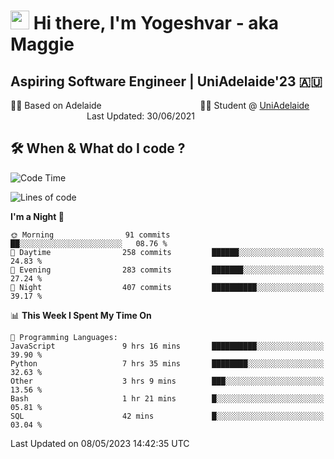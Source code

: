 <h1><img src="https://emojis.slackmojis.com/emojis/images/1531849430/4246/blob-sunglasses.gif?1531849430" width="30"/> Hi there, I'm Yogeshvar - aka Maggie</h1>

## Aspiring Software Engineer | UniAdelaide'23 🇦🇺  
🏂🏻  Based on Adelaide &nbsp;&nbsp;&nbsp;&nbsp;&nbsp;&nbsp;&nbsp;&nbsp;&nbsp;&nbsp;&nbsp;&nbsp;&nbsp;&nbsp;&nbsp;&nbsp;&nbsp;&nbsp;&nbsp;&nbsp;&nbsp;&nbsp;&nbsp;&nbsp;&nbsp;&nbsp;&nbsp;&nbsp;&nbsp;&nbsp;&nbsp;&nbsp;&nbsp;&nbsp;&nbsp;&nbsp;&nbsp;&nbsp;&nbsp;👨‍💻 Student @ [UniAdelaide](https://www.adelaide.edu.au)   &nbsp;&nbsp;&nbsp;&nbsp;&nbsp;&nbsp;&nbsp;&nbsp;&nbsp;&nbsp;&nbsp;&nbsp;&nbsp;&nbsp;&nbsp;&nbsp;&nbsp;&nbsp;&nbsp;&nbsp;&nbsp;&nbsp;&nbsp;&nbsp;&nbsp;&nbsp;&nbsp;&nbsp;&nbsp;&nbsp;&nbsp;Last Updated: 30/06/2021

## 🛠 When & What do I code ?  

<!--START_SECTION:waka-->
![Code Time](http://img.shields.io/badge/Code%20Time-2%2C145%20hrs%2025%20mins-blue)

![Lines of code](https://img.shields.io/badge/From%20Hello%20World%20I%27ve%20Written-3.6%20million%20lines%20of%20code-blue)

**I'm a Night 🦉** 

```text
🌞 Morning                91 commits          ██░░░░░░░░░░░░░░░░░░░░░░░   08.76 % 
🌆 Daytime                258 commits         ██████░░░░░░░░░░░░░░░░░░░   24.83 % 
🌃 Evening                283 commits         ███████░░░░░░░░░░░░░░░░░░   27.24 % 
🌙 Night                  407 commits         ██████████░░░░░░░░░░░░░░░   39.17 % 
```


📊 **This Week I Spent My Time On** 

```text
💬 Programming Languages: 
JavaScript               9 hrs 16 mins       ██████████░░░░░░░░░░░░░░░   39.90 % 
Python                   7 hrs 35 mins       ████████░░░░░░░░░░░░░░░░░   32.63 % 
Other                    3 hrs 9 mins        ███░░░░░░░░░░░░░░░░░░░░░░   13.56 % 
Bash                     1 hr 21 mins        █░░░░░░░░░░░░░░░░░░░░░░░░   05.81 % 
SQL                      42 mins             █░░░░░░░░░░░░░░░░░░░░░░░░   03.04 % 
```


 Last Updated on 08/05/2023 14:42:35 UTC
<!--END_SECTION:waka-->
